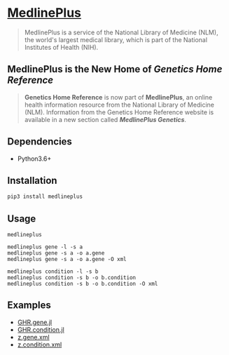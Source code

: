 # [MedlinePlus](https://medlineplus.gov/)
> MedlinePlus is a service of the National Library of Medicine (NLM), the world's largest medical library, which is part of the National Institutes of Health (NIH).


## MedlinePlus is the New Home of *Genetics Home Reference*
> **Genetics Home Reference** is now part of **MedlinePlus**, an online health information resource from the National Library of Medicine (NLM).
> Information from the Genetics Home Reference website is available in a new section called ***MedlinePlus Genetics***.

## Dependencies
- Python3.6+


## Installation
```bash
pip3 install medlineplus
```

## Usage
```
medlineplus

medlineplus gene -l -s a
medlineplus gene -s a -o a.gene
medlineplus gene -s a -o a.gene -O xml

medlineplus condition -l -s b
medlineplus condition -s b -o b.condition
medlineplus condition -s b -o b.condition -O xml
```

## Examples
- [GHR.gene.jl]([examples](https://suqingdong.github.io/medlineplus/examples)/GHR.gene.jl)
- [GHR.condition.jl]([examples](https://suqingdong.github.io/medlineplus/examples)/GHR.condition.jl)
- [z.gene.xml]([examples](https://suqingdong.github.io/medlineplus/examples)/z.gene.xml)
- [z.condition.xml]([examples](https://suqingdong.github.io/medlineplus/examples)/z.condition.xml)
